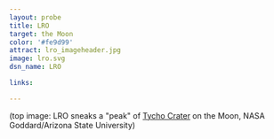 ```yaml
---
layout: probe
title: LRO
target: the Moon
color: '#fe9d99'
attract: lro_imageheader.jpg
image: lro.svg
dsn_name: LRO

links:

---
```

<div class="caption">(top image: LRO sneaks a "peak" of <a href="http://www.nasa.gov/mission_pages/LRO/multimedia/tycho-peak-gal.html">Tycho Crater</a> on the Moon, NASA Goddard/Arizona State University)</div>